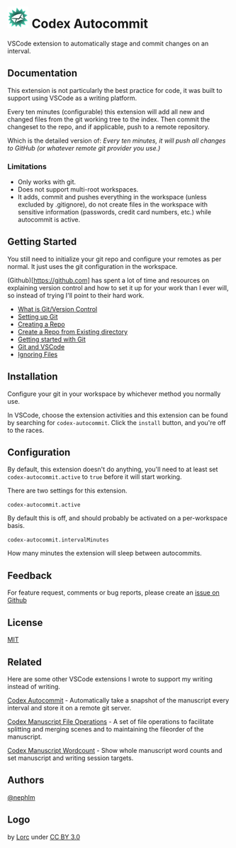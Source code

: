 # <img src="https://raw.githubusercontent.com/nephlm/codex-autocommit/main/logo_128.png" width=48> Codex Autocommit

VSCode extension to automatically stage and commit changes on an interval.

## Documentation

This extension is not particularly the best practice for code,
it was built to support using VSCode as a writing platform.

Every ten minutes (configurable) this extension will
add all new and changed files from the git working tree to the index.
Then commit the changeset to the repo, and if applicable,
push to a remote repository.

Which is the detailed version of: *Every ten minutes, it will push all changes to GitHub (or whatever remote git provider you use.)*

### Limitations

* Only works with git.
* Does not support multi-root workspaces.
* It adds, commit and pushes everything in the workspace (unless excluded by .gitignore), do not create files in the workspace with sensitive information (passwords, credit card numbers, etc.) while autocommit is active.

## Getting Started

You still need to initialize your git repo
and configure your remotes as per normal.
It just uses the git configuration in the workspace.

(Github)[https://github.com] has spent a lot of time and resources on explaining version control and how to set it up for your work than I ever will, so instead of trying I'll point to their hard work.

* [What is Git/Version Control](https://git-scm.com/doc)
* [Setting up Git](https://docs.github.com/en/get-started/quickstart/set-up-git)
* [Creating a Repo](https://docs.github.com/en/get-started/quickstart/create-a-repo)
* [Create a Repo from Existing directory](https://docs.github.com/en/get-started/importing-your-projects-to-github/importing-source-code-to-github/adding-locally-hosted-code-to-github)
* [Getting started with Git](https://docs.github.com/en/get-started/getting-started-with-git)
* [Git and VSCode](https://code.visualstudio.com/docs/sourcecontrol/overview)
* [Ignoring Files](https://docs.github.com/en/get-started/getting-started-with-git/ignoring-files)

## Installation

Configure your git in your workspace
by whichever method you normally use.

In VSCode, choose the extension activities
and this extension can be found by searching for `codex-autocommit`.
Click the `install` button, and you're off to the races.

## Configuration

By default, this extension doesn't do anything,
you'll need to at least set `codex-autocommit.active` to `true`
before it will start working.

There are two settings for this extension.

`codex-autocommit.active`  

By default this is off,
and should probably be activated on a per-workspace basis.

`codex-autocommit.intervalMinutes`

How many minutes the extension will sleep between autocommits.

## Feedback

For feature request, comments or bug reports, please create an [issue on Github](https://github.com/nephlm/codex-autocommit/issues)

## License

[MIT](https://choosealicense.com/licenses/mit/)

## Related

Here are some other VSCode extensions I wrote to support my
writing instead of writing.

[Codex Autocommit](https://marketplace.visualstudio.com/items?itemName=ZenBrewismBooks.codex-autocommit&ssr=false#overview) -
Automatically take a snapshot of the manuscript every interval and store it on a remote git server.

[Codex Manuscript File Operations](https://marketplace.visualstudio.com/items?itemName=ZenBrewismBooks.codex-manuscript-file-operations) - A set of file operations to facilitate splitting and merging scenes and to maintaining the fileorder of the manuscript.

[Codex Manuscript Wordcount](https://marketplace.visualstudio.com/items?itemName=ZenBrewismBooks.codex-manuscript-wordcount) - Show whole manuscript word counts and set manuscript and writing session targets.

## Authors

[@nephlm](https://www.github.com/nephlm)

## Logo

by [Lorc](https://game-icons.net/1x1/lorc/letter-bomb.html) under [CC BY 3.0](http://creativecommons.org/licenses/by/3.0/)
